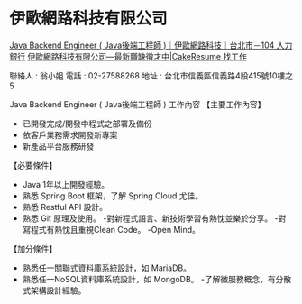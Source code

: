 # 伊歐網路科技有限公司 

[Java Backend Engineer ( Java後端工程師 )｜伊歐網路科技｜台北市－104 人力銀行](https://www.104.com.tw/job/7c3ws?jobsource=my104_re_match)
[伊歐網路科技有限公司—最新職缺徵才中|CakeResume 找工作](https://www.cakeresume.com/companies/ionet-5f95a3?locale=zh-TW)

聯絡人 : 翁小姐
電話 : 02-27588268
地址 : 台北市信義區信義路4段415號10樓之5

Java Backend Engineer ( Java後端工程師 )
工作內容
【主要工作內容】
- 已開發完成/開發中程式之部署及備份
- 依客戶業務需求開發新專案
- 新產品平台服務研發

【必要條件】
- Java 1年以上開發經驗。
- 熟悉 Spring Boot 框架，了解 Spring Cloud 尤佳。
- 熟悉 Restful API 設計。
- 熟悉 Git 原理及使用。
  -對新程式語言、新技術學習有熱忱並樂於分享。
  -對寫程式有熱忱且重視Clean Code。
  -Open Mind。

【加分條件】
- 熟悉任一關聯式資料庫系統設計，如 MariaDB。
- 熟悉任一NoSQL資料庫系統設計，如 MongoDB。
  -了解微服務概念，有分散式架構設計經驗。







